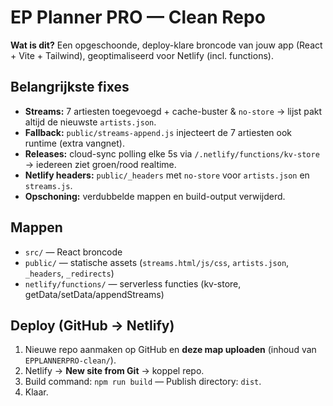 # EP Planner PRO — Clean Repo

**Wat is dit?** Een opgeschoonde, deploy-klare broncode van jouw app (React + Vite + Tailwind), geoptimaliseerd voor Netlify (incl. functions).

## Belangrijkste fixes
- **Streams:** 7 artiesten toegevoegd + cache-buster & `no-store` → lijst pakt altijd de nieuwste `artists.json`.
- **Fallback:** `public/streams-append.js` injecteert de 7 artiesten ook runtime (extra vangnet).
- **Releases:** cloud-sync polling elke 5s via `/.netlify/functions/kv-store` → iedereen ziet groen/rood realtime.
- **Netlify headers:** `public/_headers` met `no-store` voor `artists.json` en `streams.js`.
- **Opschoning:** verdubbelde mappen en build-output verwijderd.

## Mappen
- `src/` — React broncode
- `public/` — statische assets (`streams.html/js/css`, `artists.json`, `_headers`, `_redirects`)
- `netlify/functions/` — serverless functies (kv-store, getData/setData/appendStreams)

## Deploy (GitHub → Netlify)
1. Nieuwe repo aanmaken op GitHub en **deze map uploaden** (inhoud van `EPPLANNERPRO-clean/`).
2. Netlify → **New site from Git** → koppel repo.
3. Build command: `npm run build` — Publish directory: `dist`.
4. Klaar.
